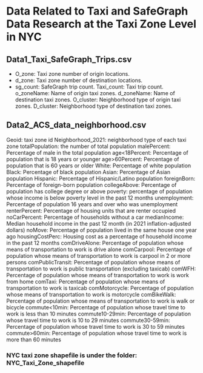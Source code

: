 # Data  Related to Taxi and SafeGraph Data Research at the Taxi Zone Level in NYC

## Data1_Taxi_SafeGraph_Trips.csv

- O_zone: Taxi zone number of origin locations.
- d_zone: Taxi zone number of destination locations.
- sg_count: SafeGraph trip count.
Taxi_count: Taxi trip count.
o_zoneName: Name of origin taxi zones.
d_zoneName: Name of destination taxi zones.
O_cluster: Neighborhood type of origin taxi zones.
D_cluster: Neighborhood type of destination taxi zones.

## Data2_ACS_data_neighborhood.csv

Geoid: taxi zone id
Neighborhood_2021: neighborhood type of each taxi zone
totalPopulation: the number of total population
malePercent: Percentage of male in the total population
age<18Percent: Percentage of population that is 18 years or younger
age>60Percent: Percentage of population that is 60 years or older
White: Percentage of white population
Black: Percentage of black population
Asian: Percentage of Asian population
Hispanic: Percentage of Hispanic/Latino population
foreignBorn: Percentage of foreign-born population
collegeAbove: Percentage of population has college degree or above
poverty: percentage of population whose income is below poverty level in the past 12 months
unemployment: Percentage of population 16 years and over who was unemployment
renterPercent: Percentage of housing units that are renter occupied
noCarPercent: Percentage of households without a car
medianIncome: Median household income in the past 12 month (in 2021 inflation-adjusted dollars)
noMove: Percentage of population lived in the same house one year ago
housingCostPerc: Housing cost as a percentage of household income in the past 12 months
comDriveAlone: Percentage of population whose means of transportation to work is drive alone
comCarpool: Percentage of population whose means of transportation to work is carpool in 2 or more persons
comPublicTransit: Percentage of population whose means of transportation to work is public transportation (excluding taxicab)
comWFH: Percentage of population whose means of transportation to work is work from home
comTaxi: Percentage of population whose means of transportation to work is taxicab
comMotorcycle: Percentage of population whose means of transportation to work is motorcycle
comBikeWalk: Percentage of population whose means of transportation to work is walk or bicycle
commute<10min: Percentage of population whose travel time to work is less than 10 minutes
commute10-29min: Percentage of population whose travel time to work is 10 to 29 minutes
commute30-59min: Percentage of population whose travel time to work is 30 to 59 minutes
commute>60min: Percentage of population whose travel time to work is more than 60 minutes

### NYC taxi zone shapefile is under the folder: NYC_Taxi_Zone_shapefile
